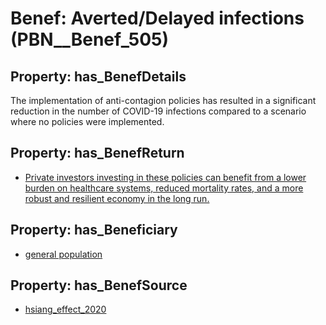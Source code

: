 # Benef: __Averted/Delayed infections__ (PBN__Benef_505)

## Property: has_BenefDetails

The implementation of anti-contagion policies has resulted in a significant reduction in the number of COVID-19 infections compared to a scenario where no policies were implemented.

## Property: has_BenefReturn

* [Private investors investing in these policies can benefit from a lower burden on healthcare systems, reduced mortality rates, and a more robust and resilient economy in the long run.](../BenefReturn/PBN__BenefReturn_550)

## Property: has_Beneficiary

* [general population](../Stakeholder/PBN__Stakeholder_9)

## Property: has_BenefSource

* [hsiang_effect_2020](../Article/PBN__Article_103)

